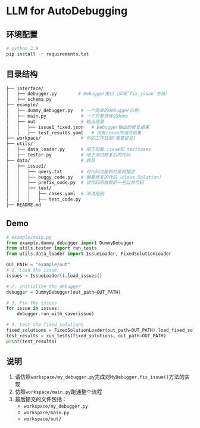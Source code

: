 # LLM for AutoDebugging
## 环境配置
```bash
# python 3.9
pip install -r requirements.txt
```

## 目录结构
```bash
├── interface/
│   ├── debugger.py        # Debugger接口（实现`fix_issue`方法）
│   ├── schema.py
├── example/
│   ├── dummy_debugger.py   # 一个简单的debugger示例
│   ├── main.py             # 一个完整流程的demo
│   ├── out                 # 输出结果
│   │   ├── issue1_fixed.json   # Debugger输出的修复结果
│   │   ├── test_results.yaml   # 所有issue的测试结果
├── workpace/               # 你的工作目录(需要提交)
├── utils/
│   ├── data_loader.py      # 用于加载 issue和 testcases
│   ├── tester.py           # 用于测试修复后的代码
├── data/                   # 题目
│   ├── issue1/
│   │   ├── query.txt       # 对代码功能和约束的描述
│   │   ├── buggy_code.py   # 需要修复的代码（class Solution）
│   │   ├── prefix_code.py  # 该代码所依赖的一些公共代码
│   │   ├── test/
│   │   │   ├── cases.yaml  # 测试用例
│   │   │   ├── test_code.py
├── README.md
```

## Demo
```python
# example/main.py
from example.dummy_debugger import DummyDebugger
from utils.tester import run_tests
from utils.data_loader import IssueLoader, FixedSolutionLoader

OUT_PATH = "example/out"
# 1. Load the issue
issues = IssueLoader().load_issues()

# 2. Initialize the debugger
debugger = DummyDebugger(out_path=OUT_PATH)

# 3. Fix the issues
for issue in issues:
    debugger.run_with_save(issue)

# 4. test the fixed solutions
fixed_solutions = FixedSolutionLoader(out_path=OUT_PATH).load_fixed_solutions()
test_results = run_tests(fixed_solutions, out_path=OUT_PATH)
print(test_results)
```

## 说明
1. 请仿照`workspace/my_debugger.py`完成对`MyDebugger.fix_issue()`方法的实现
2. 仿照`workspace/main.py`跑通整个流程
3. 最后提交的文件包括：
    - `workspace/my_debugger.py`
    - `workspace/main.py`
    - `workspace/out/`
